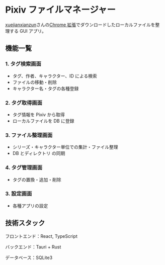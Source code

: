 # Pixiv ファイルマネージャー

[xuejianxianzun](https://github.com/xuejianxianzun)さんの[Chrome 拡張](https://github.com/xuejianxianzun/PixivBatchDownloader)でダウンロードしたローカルファイルを整理する GUI アプリ。

## 機能一覧

### 1. タグ検索画面

- タグ、作者、キャラクター、ID による検索
- ファイルの移動・削除
- キャラクター名・タグの各種登録

### 2. タグ取得画面

- タグ情報を Pixiv から取得
- ローカルファイルを DB に登録

### 3. ファイル整理画面

- シリーズ・キャラクター単位での集計・ファイル整理
- DB とディレクトリ の同期

### 4. タグ管理画面

- タグの置換・追加・削除

### 3. 設定画面

- 各種アプリの設定

## 技術スタック

フロントエンド：React, TypeScript

バックエンド：Tauri + Rust

データベース：SQLite3
